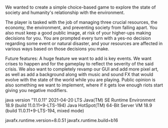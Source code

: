 
We wanted to create a simple choice-based game to explore the state of society and humanity's relationship with the environment. 

The player is tasked with the job of managing three crucial resources, the economy, the environment, and preventing society from falling apart. You also must keep a good public image, at risk of your higher-ups making decisions for you. You are prompted every turn with a yes-no decision regarding some event or natural disaster, and your resources are affected in various ways based on those decisions you make.

Future features: A huge feature we want to add is key events. We want crises to happen and for the gameplay to reflect the severity of the said crisis. We also want to completely revamp our GUI and add more pixel art, as well as add a background along with music and sound FX that would evolve with the state of the world while you are playing. Public opinion is also something we want to implement, where if it gets low enough riots start giving you negative modifiers.

java version "11.0.11" 2021-04-20 LTS 
Java(TM) SE Runtime Environment 18.9 (build 11.0.11+9-LTS-194)
Java HotSpot(TM) 64-Bit Server VM 18.9 (build 11.0.11+9-LTS-194, mixed mode)

javafx.runtime.version=8.0.51
javafx.runtime.build=b16